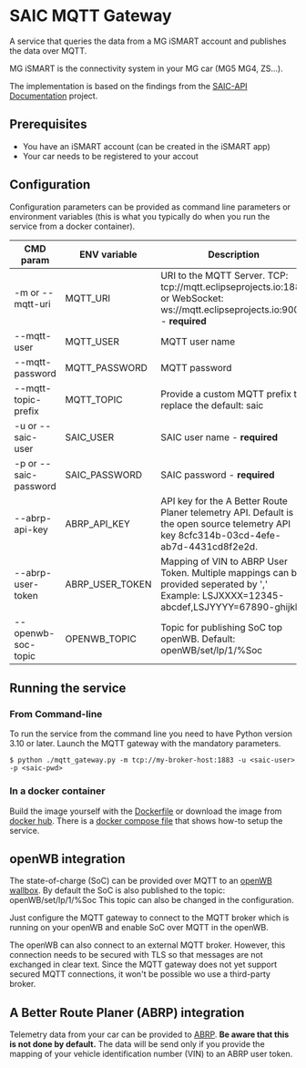 # SAIC MQTT Gateway

A service that queries the data from a MG iSMART account and publishes the data over MQTT.

MG iSMART is the connectivity system in your MG car (MG5 MG4, ZS...).

The implementation is based on the findings from the [SAIC-API Documentation](https://github.com/tosate/SAIC-API-Documentation) project.

## Prerequisites

* You have an iSMART account (can be created in the iSMART app)
* Your car needs to be registered to your accout

## Configuration

Configuration parameters can be provided as command line parameters or environment variables (this is what you typically do when you run the service from a docker container).

| CMD param             | ENV variable    | Description                        |
|-----------------------|-----------------|------------------------------------|
| -m or --mqtt-uri      | MQTT_URI        | URI to the MQTT Server. TCP: tcp://mqtt.eclipseprojects.io:1883 or WebSocket: ws://mqtt.eclipseprojects.io:9001 - **required** |
| --mqtt-user           | MQTT_USER       | MQTT user name |
| --mqtt-password       | MQTT_PASSWORD   | MQTT password |
| --mqtt-topic-prefix   | MQTT_TOPIC      | Provide a custom MQTT prefix to replace the default: saic |
| -u or --saic-user     | SAIC_USER       | SAIC user name - **required** |
| -p or --saic-password | SAIC_PASSWORD   | SAIC password - **required** |
| --abrp-api-key        | ABRP_API_KEY    | API key for the A Better Route Planer telemetry API. Default is the open source telemetry API key 8cfc314b-03cd-4efe-ab7d-4431cd8f2e2d. |
| --abrp-user-token     | ABRP_USER_TOKEN | Mapping of VIN to ABRP User Token. Multiple mappings can be provided seperated by ',' Example: LSJXXXX=12345-abcdef,LSJYYYY=67890-ghijkl |
| --openwb-soc-topic    | OPENWB_TOPIC    | Topic for publishing SoC top openWB. Default: openWB/set/lp/1/%Soc |


## Running the service

### From Command-line

To run the service from the command line you need to have Python version 3.10 or later.
Launch the MQTT gateway with the mandatory parameters.

```
$ python ./mqtt_gateway.py -m tcp://my-broker-host:1883 -u <saic-user> -p <saic-pwd>
```

### In a docker container

Build the image yourself with the [Dockerfile](Dockerfile) or download the image from [docker hub](https://hub.docker.com/r/tosate/saic-mqtt-gateway).
There is a [docker compose file](docker-compose.yml) that shows how-to setup the service.

## openWB integration

The state-of-charge (SoC) can be provided over MQTT to an [openWB wallbox](https://openwb.de). By default the SoC is also published to the topic: openWB/set/lp/1/%Soc This topic can also be changed in the configuration.

Just configure the MQTT gateway to connect to the MQTT broker which is running on your openWB and enable SoC over MQTT in the openWB.

The openWB can also connect to an external MQTT broker. However, this connection needs to be secured with TLS so that messages are not exchanged in clear text. Since the MQTT gateway does not yet support secured MQTT connections, it won't be possible wo use a third-party broker.

## A Better Route Planer (ABRP) integration

Telemetry data from your car can be provided to [ABRP](https://abetterrouteplanner.com/). **Be aware that this is not done by default.** The data will be send only if you provide the mapping of your vehicle identification number (VIN) to an ABRP user token.